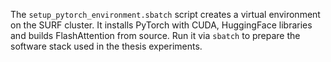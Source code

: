 The `setup_pytorch_environment.sbatch` script creates a virtual environment on the SURF cluster.
It installs PyTorch with CUDA, HuggingFace libraries and builds FlashAttention from source.
Run it via `sbatch` to prepare the software stack used in the thesis experiments.

